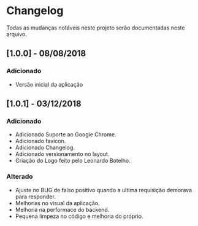 # Changelog
Todas as mudanças notáveis ​​neste projeto serão documentadas neste arquivo.

## [1.0.0] - 08/08/2018
### Adicionado
- Versão inicial da aplicação

## [1.0.1] - 03/12/2018
### Adicionado
- Adicionado Suporte ao Google Chrome.
- Adicionado favicon.
- Adicionado Changelog.
- Adicionado versionamento no layout.
- Criação do Logo feito pelo Leonardo Botelho.

### Alterado
- Ajuste no BUG de falso positivo quando a ultima requisição demorava para responder.
- Melhorias no visual da aplicação.
- Melhoria na performace do backend.
- Pequena limpeza no código e melhoria do próprio.